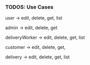 ### TODOS: Use Cases 

user -> edit, delete, get, list

admin -> edit, delete, get

deliveryWorker -> edit, delete, get, list

customer -> edit, delete, get,

delivery -> edit, delete, get, list
